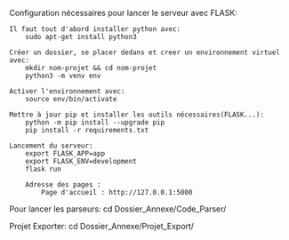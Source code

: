 Configuration nécessaires pour lancer le serveur avec FLASK:

    Il faut tout d'abord installer python avec:
        sudo apt-get install python3

    Créer un dossier, se placer dedans et creer un environnement virtuel avec:
        mkdir nom-projet && cd nom-projet
        python3 -m venv env

    Activer l'environnement avec:
        source env/bin/activate

    Mettre à jour pip et installer les outils nécessaires(FLASK...):
        python -m pip install --upgrade pip
        pip install -r requirements.txt

    Lancement du serveur:
        export FLASK_APP=app 
        export FLASK_ENV=development 
        flask run

        Adresse des pages : 
	        Page d'accueil : http://127.0.0.1:5000


Pour lancer les parseurs:
	cd Dossier_Annexe/Code_Parser/

Projet Exporter:
	cd Dossier_Annexe/Projet_Export/
